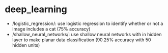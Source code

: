 # deep_learning
* /logistic_regression/: use logistic regression to identify whether or not a image includes a cat (75% accuracy)
* /shallow_neural_networks/: use shallow neural networks with in hidden layer to make planar data classification (90.25% accuracy with 50 hidden units)
